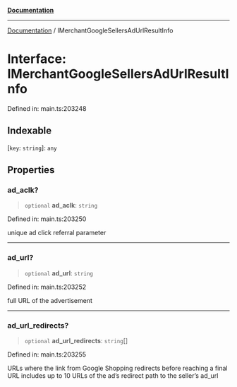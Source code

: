 [**Documentation**](../README.md)

***

[Documentation](../README.md) / IMerchantGoogleSellersAdUrlResultInfo

# Interface: IMerchantGoogleSellersAdUrlResultInfo

Defined in: main.ts:203248

## Indexable

\[`key`: `string`\]: `any`

## Properties

### ad\_aclk?

> `optional` **ad\_aclk**: `string`

Defined in: main.ts:203250

unique ad click referral parameter

***

### ad\_url?

> `optional` **ad\_url**: `string`

Defined in: main.ts:203252

full URL of the advertisement

***

### ad\_url\_redirects?

> `optional` **ad\_url\_redirects**: `string`[]

Defined in: main.ts:203255

URLs where the link from Google Shopping redirects before reaching a final URL
includes up to 10 URLs of the ad’s redirect path to the seller’s ad_url

